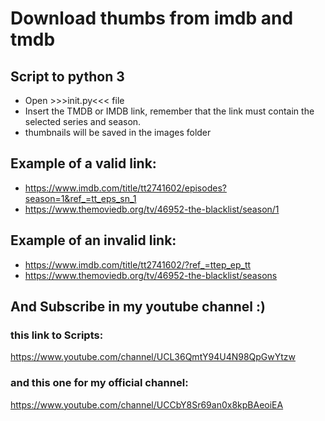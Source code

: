 # Download thumbs from imdb and tmdb
## Script to python 3
* Open >>>init.py<<< file
* Insert the TMDB or IMDB link, remember that the link must contain the selected series and season.
* thumbnails will be saved in the images folder
## Example of a valid link:
* https://www.imdb.com/title/tt2741602/episodes?season=1&ref_=tt_eps_sn_1
* https://www.themoviedb.org/tv/46952-the-blacklist/season/1
## Example of an invalid link:
* https://www.imdb.com/title/tt2741602/?ref_=ttep_ep_tt
* https://www.themoviedb.org/tv/46952-the-blacklist/seasons
## And Subscribe in my youtube channel :)
### this link to Scripts:
https://www.youtube.com/channel/UCL36QmtY94U4N98QpGwYtzw
### and this one for my official channel:
https://www.youtube.com/channel/UCCbY8Sr69an0x8kpBAeoiEA
